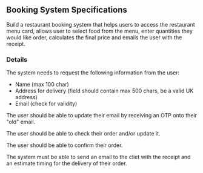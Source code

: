 ## Booking System Specifications

Build a restaurant booking system that helps users to access the restaurant menu card, allows user to select food from the menu, enter quantities they would like order, calculates the final price and emails the user with the receipt.


### Details
The system needs to request the following information from the user:
- Name (max 100 char)
- Address for delivery (field should contain max 500 chars, be a valid UK address)
- Email (check for validity)

The user should be able to update their email by receiving an OTP onto their "old" email.

The user should be able to check their order and/or update it.

The user should be able to confirm their order.

The system must be able to send an email to the cliet with the receipt and an estimate timing for the delivery of their order.
